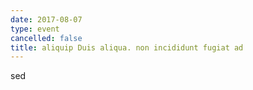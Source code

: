 ```yaml
---
date: 2017-08-07
type: event
cancelled: false
title: aliquip Duis aliqua. non incididunt fugiat ad
---
```

sed